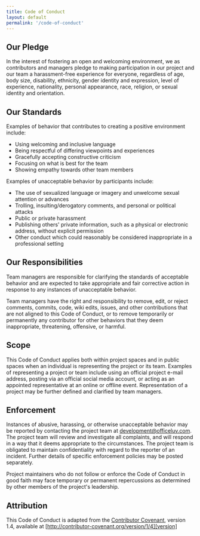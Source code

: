 ```yaml
---
title: Code of Conduct
layout: default
permalink: '/code-of-conduct'
---
```


## Our Pledge

In the interest of fostering an open and welcoming environment, we as contributors and managers pledge to making participation in our project and our team a harassment-free experience for everyone, regardless of age, body size, disability, ethnicity, gender identity and expression, level of experience, nationality, personal appearance, race, religion, or sexual identity and orientation.

## Our Standards

Examples of behavior that contributes to creating a positive environment include:

* Using welcoming and inclusive language
* Being respectful of differing viewpoints and experiences
* Gracefully accepting constructive criticism
* Focusing on what is best for the team
* Showing empathy towards other team members

Examples of unacceptable behavior by participants include:

* The use of sexualized language or imagery and unwelcome sexual attention or advances
* Trolling, insulting/derogatory comments, and personal or political attacks
* Public or private harassment
* Publishing others' private information, such as a physical or electronic address, without explicit permission
* Other conduct which could reasonably be considered inappropriate in a professional setting

## Our Responsibilities

Team managers are responsible for clarifying the standards of acceptable behavior and are expected to take appropriate and fair corrective action in response to any instances of unacceptable behavior.

Team managers have the right and responsibility to remove, edit, or reject comments, commits, code, wiki edits, issues, and other contributions that are not aligned to this Code of Conduct, or to remove temporarily or permanently any contributor for other behaviors that they deem inappropriate, threatening, offensive, or harmful.

## Scope

This Code of Conduct applies both within project spaces and in public spaces when an individual is representing the project or its team. Examples of representing a project or team include using an official project e-mail address, posting via an official social media account, or acting as an appointed representative at an online or offline event. Representation of a project may be further defined and clarified by team managers.

## Enforcement

Instances of abusive, harassing, or otherwise unacceptable behavior may be reported by contacting the project team at development@officeluv.com. The project team will review and investigate all complaints, and will respond in a way that it deems appropriate to the circumstances. The project team is obligated to maintain confidentiality with regard to the reporter of an incident. Further details of specific enforcement policies may be posted separately.

Project maintainers who do not follow or enforce the Code of Conduct in good faith may face temporary or permanent repercussions as determined by other members of the project's leadership.

## Attribution

This Code of Conduct is adapted from the [Contributor Covenant][homepage], version 1.4, available at [http://contributor-covenant.org/version/1/4][version]

[homepage]: http://contributor-covenant.org
[version]: http://contributor-covenant.org/version/1/4/
